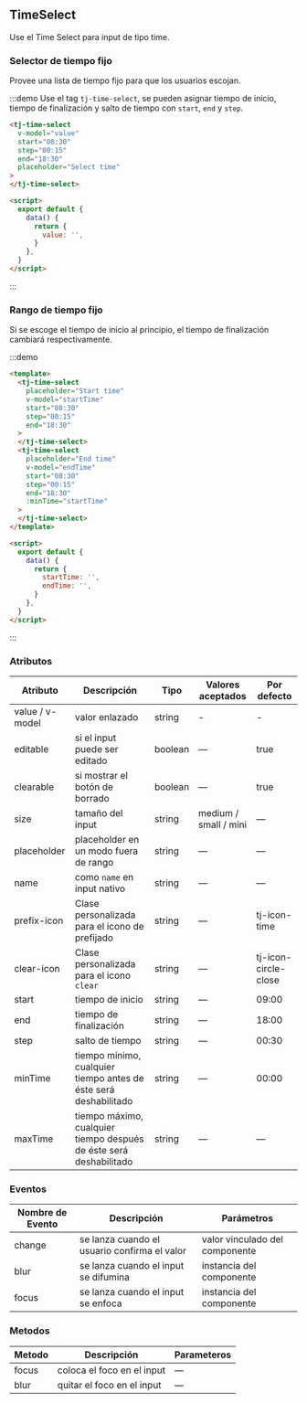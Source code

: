 ## TimeSelect

Use el Time Select para input de tipo time.

### Selector de tiempo fijo

Provee una lista de tiempo fijo para que los usuarios escojan.

:::demo Use el tag `tj-time-select`, se pueden asignar tiempo de inicio, tiempo de finalización y salto de tiempo con `start`, `end` y `step`.

```html
<tj-time-select
  v-model="value"
  start="08:30"
  step="00:15"
  end="18:30"
  placeholder="Select time"
>
</tj-time-select>

<script>
  export default {
    data() {
      return {
        value: '',
      }
    },
  }
</script>
```

:::

### Rango de tiempo fijo

Si se escoge el tiempo de inicio al principio, el tiempo de finalización cambiará respectivamente.

:::demo

```html
<template>
  <tj-time-select
    placeholder="Start time"
    v-model="startTime"
    start="08:30"
    step="00:15"
    end="18:30"
  >
  </tj-time-select>
  <tj-time-select
    placeholder="End time"
    v-model="endTime"
    start="08:30"
    step="00:15"
    end="18:30"
    :minTime="startTime"
  >
  </tj-time-select>
</template>

<script>
  export default {
    data() {
      return {
        startTime: '',
        endTime: '',
      }
    },
  }
</script>
```

:::

### Atributos

| Atributo        | Descripción                                                        | Tipo    | Valores aceptados     | Por defecto          |
| --------------- | ------------------------------------------------------------------ | ------- | --------------------- | -------------------- |
| value / v-model | valor enlazado                                                     | string  | -                     | -                    |
| editable        | si el input puede ser editado                                      | boolean | —                     | true                 |
| clearable       | si mostrar el botón de borrado                                     | boolean | —                     | true                 |
| size            | tamaño del input                                                   | string  | medium / small / mini | —                    |
| placeholder     | placeholder en un modo fuera de rango                              | string  | —                     | —                    |
| name            | como `name` en input nativo                                        | string  | —                     | —                    |
| prefix-icon     | Clase personalizada para el icono de prefijado                     | string  | —                     | tj-icon-time         |
| clear-icon      | Clase personalizada para el icono `clear`                          | string  | —                     | tj-icon-circle-close |
| start           | tiempo de inicio                                                   | string  | —                     | 09:00                |
| end             | tiempo de finalización                                             | string  | —                     | 18:00                |
| step            | salto de tiempo                                                    | string  | —                     | 00:30                |
| minTime         | tiempo mínimo, cualquier tiempo antes de éste será deshabilitado   | string  | —                     | 00:00                |
| maxTime         | tiempo máximo, cualquier tiempo después de éste será deshabilitado | string  | —                     | —                    |

### Eventos

| Nombre de Evento | Descripción                                  | Parámetros                     |
| ---------------- | -------------------------------------------- | ------------------------------ |
| change           | se lanza cuando el usuario confirma el valor | valor vinculado del componente |
| blur             | se lanza cuando el input se difumina         | instancia del componente       |
| focus            | se lanza cuando el input se enfoca           | instancia del componente       |

### Metodos

| Metodo | Descripción                | Parameteros |
| ------ | -------------------------- | ----------- |
| focus  | coloca el foco en el input | —           |
| blur   | quitar el foco en el input | —           |

